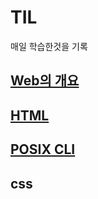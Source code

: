 # TIL
매일 학습한것을 기록
## [Web의 개요](국비지원학원/2021.09.06/web_outline.md)
## [HTML](국비지원학원/web/html/HTML_기초.md)
## [POSIX CLI](국비지원학원/GIT/POSIX_CLI_기초.md)
## css
